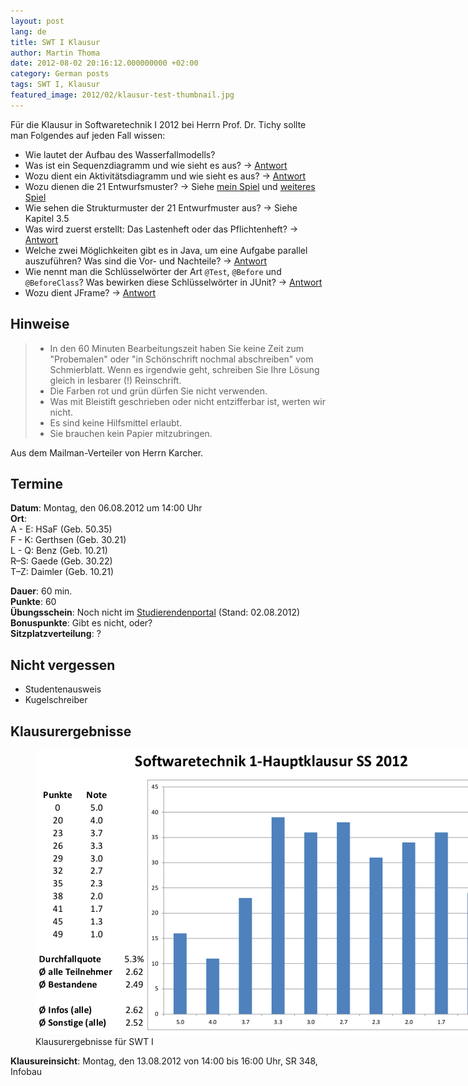 ```yaml
---
layout: post
lang: de
title: SWT I Klausur
author: Martin Thoma
date: 2012-08-02 20:16:12.000000000 +02:00
category: German posts
tags: SWT I, Klausur
featured_image: 2012/02/klausur-test-thumbnail.jpg
---
```

F&uuml;r die Klausur in Softwaretechnik I 2012 bei Herrn Prof. Dr. Tichy sollte man Folgendes auf jeden Fall wissen:
<ul>
  <li>Wie lautet der Aufbau des Wasserfallmodells?</li>
  <li>Was ist ein Sequenzdiagramm und wie sieht es aus?  &rarr; <a href="http://de.wikipedia.org/wiki/Sequenzdiagramm">Antwort</a></li>
  <li>Wozu dient ein Aktivit&auml;tsdiagramm und wie sieht es aus? &rarr; <a href="http://de.wikipedia.org/wiki/Aktivit%C3%A4tsdiagramm">Antwort</a></li>
  <li>Wozu dienen die 21 Entwurfsmuster? &rarr; Siehe <a href="http://www.jetpunk.com/user-quizzes/27013/entwurfsmuster">mein Spiel</a> und <a href="http://www.vincehuston.org/dp/patterns_quiz.html">weiteres Spiel</a></li>
  <li>Wie sehen die Strukturmuster der 21 Entwurfmuster aus? &rarr; Siehe Kapitel 3.5</li>
  <li>Was wird zuerst erstellt: Das Lastenheft oder das Pflichtenheft?  &rarr; <a href="http://de.wikipedia.org/wiki/Lastenheft">Antwort</a></li>
  <li>Welche zwei M&ouml;glichkeiten gibt es in Java, um eine Aufgabe parallel auszuf&uuml;hren? Was sind die Vor- und Nachteile?  &rarr; <a href="http://stackoverflow.com/a/11774135/562769">Antwort</a></li>
  <li>Wie nennt man die Schl&uuml;sselw&ouml;rter der Art <code>@Test</code>, <code>@Before</code> und <code>@BeforeClass</code>? Was bewirken diese Schl&uuml;sselw&ouml;rter in JUnit? &rarr; <a href="http://www.vogella.com/articles/JUnit/article.html#usingjunit_annotations">Antwort</a></li>
  <li>Wozu dient JFrame? &rarr; <a href="../how-to-use-swing/" title="Swing I: How to use Swing">Antwort</a></li>
</ul>

<h2>Hinweise</h2>
<blockquote><ul>
<li>In den 60 Minuten Bearbeitungszeit haben Sie keine Zeit zum
"Probemalen" oder "in Sch&ouml;nschrift nochmal abschreiben" vom
Schmierblatt. Wenn es irgendwie geht, schreiben Sie Ihre L&ouml;sung gleich
in lesbarer (!) Reinschrift.</li>
<li>Die Farben rot und gr&uuml;n d&uuml;rfen Sie nicht verwenden.</li>
<li>Was mit Bleistift geschrieben oder nicht entzifferbar ist, werten wir nicht.</li>
<li>Es sind keine Hilfsmittel erlaubt.</li>
<li>Sie brauchen kein Papier mitzubringen.</li>
</ul></blockquote>
Aus dem Mailman-Verteiler von Herrn Karcher.

<h2>Termine</h2>
<strong>Datum</strong>: Montag, den 06.08.2012 um 14:00 Uhr<br/>
<strong>Ort</strong>:<br/>
A - E: HSaF (Geb. 50.35)<br/>
F - K: Gerthsen (Geb. 30.21)<br/>
L - Q: Benz (Geb. 10.21)<br/>
R&ndash;S: Gaede (Geb. 30.22)<br/>
T&ndash;Z: Daimler (Geb. 10.21)<br/>

<strong>Dauer</strong>: 60 min.<br/>
<strong>Punkte</strong>: 60<br/>
<strong>&Uuml;bungsschein</strong>: Noch nicht im <a href="https://studium.kit.edu">Studierendenportal</a> (Stand: 02.08.2012)<br/>
<strong>Bonuspunkte</strong>: Gibt es nicht, oder?<br/>
<strong>Sitzplatzverteilung</strong>: ?<br/>

<h2>Nicht vergessen</h2>
<ul>
	<li>Studentenausweis</li>
	<li>Kugelschreiber</li>
</ul>

<h2>Klausurergebnisse</h2>
<figure class="aligncenter">
            <a href="../images/2012/08/swt-1-klausur.png"><img src="../images/2012/08/swt-1-klausur.png" alt="Klausurergebnisse f&uuml;r SWT I" style="max-width:800px;max-height:455px" class="size-full wp-image-39581"/></a>
            <figcaption class="text-center">Klausurergebnisse f&uuml;r SWT I</figcaption>
        </figure>

<strong>Klausureinsicht</strong>: Montag, den 13.08.2012 von 14:00 bis 16:00 Uhr, SR 348, Infobau
